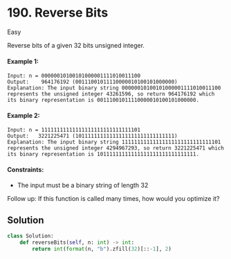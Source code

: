 # 190. Reverse Bits

Easy

Reverse bits of a given 32 bits unsigned integer.

#### Example 1:

```
Input: n = 00000010100101000001111010011100
Output:    964176192 (00111001011110000010100101000000)
Explanation: The input binary string 00000010100101000001111010011100 represents the unsigned integer 43261596, so return 964176192 which its binary representation is 00111001011110000010100101000000.
```

#### Example 2:

```
Input: n = 11111111111111111111111111111101
Output:   3221225471 (10111111111111111111111111111111)
Explanation: The input binary string 11111111111111111111111111111101 represents the unsigned integer 4294967293, so return 3221225471 which its binary representation is 10111111111111111111111111111111.
```

#### Constraints:

- The input must be a binary string of length 32

Follow up: If this function is called many times, how would you optimize it?

## Solution

```python
class Solution:
    def reverseBits(self, n: int) -> int:
        return int(format(n, "b").zfill(32)[::-1], 2)
```
